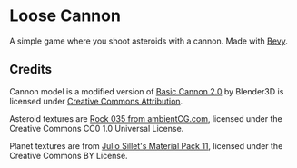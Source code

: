 # Loose Cannon
A simple game where you shoot asteroids with a cannon. Made with [Bevy](https://bevyengine.org/).

## Credits
Cannon model is a modified version of [Basic Cannon 2.0](https://skfb.ly/6TPnZ) by Blender3D is licensed under [Creative Commons Attribution](http://creativecommons.org/licenses/by/4.0/).

Asteroid textures are [Rock 035 from ambientCG.com](https://ambientcg.com/view?id=Rock035), licensed under the Creative Commons CC0 1.0 Universal License.

Planet textures are from [Julio Sillet's Material Pack 11](https://juliosillet.gumroad.com/l/atqte), licensed under the Creative Commons BY License.
